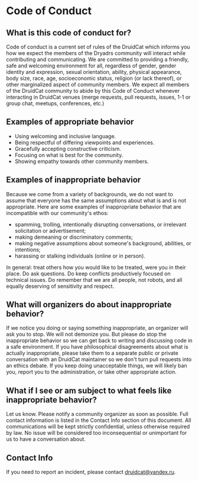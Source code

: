 ﻿# Code of Conduct

## What is this code of conduct for?

Code of conduct is a current set of rules of the DruidCat
which informs you how we expect
the members of the Dryadrs community
will interact while contributing and communicating.
We are committed to providing a friendly, safe and welcoming
environment for all, regardless of gender, gender identity and expression,
sexual orientation, ability, physical appearance, body size, race, age,
socioeconomic status, religion (or lack thereof),
or other marginalized aspect of community members.
We expect all members of the DruidCat community
to abide by this Code of Conduct whenever interacting
in DruidCat venues
(merge requests, pull requests, issues, 1-1 or group chat, meetups, conferences, etc.)

## Examples of appropriate behavior

* Using welcoming and inclusive language.
* Being respectful of differing viewpoints and experiences.
* Gracefully accepting constructive criticism.
* Focusing on what is best for the community.
* Showing empathy towards other community members.

## Examples of inappropriate behavior

Because we come from a variety of backgrounds,
we do not want to assume that everyone has the same assumptions
about what is and is not appropriate.
Here are some examples of inappropriate behavior
that are incompatible with our community's ethos:

* spamming, trolling, intentionally disrupting conversations,
  or irrelevant solicitation or advertisement;
* making demeaning or discriminatory comments;
* making negative assumptions about someone's background,
  abilities, or intentions;
* harassing or stalking individuals (online or in person).

In general: treat others how you would like to be treated,
were you in their place.
Do ask questions.
Do keep conflicts productively focused on technical issues.
Do remember that we are all people, not robots,
and all equally deserving of sensitivity and respect.

## What will organizers do about inappropriate behavior?

If we notice you doing or saying something inappropriate,
an organizer will ask you to stop.
We will not demonize you.
But please do stop the inappropriate behavior
so we can get back to writing and discussing code in a safe environment.
If you have philosophical disagreements about what is actually inappropriate,
please take them to a separate public or private conversation
with an DruidCat maintainer
so we don't turn pull requests into an ethics debate.
If you keep doing unacceptable things,
we will likely ban you, report you to the administration,
or take other appropriate action.

## What if I see or am subject to what feels like inappropriate behavior?

Let us know.
Please notify a community organizer as soon as possible.
Full contact information is listed in the Contact Info section of this document.
All communications will be kept strictly confidential,
unless otherwise required by law.
No issue will be considered too inconsequential or unimportant for us
to have a conversation about.

## Contact Info

If you need to report an incident,
please contact <druidcat@yandex.ru>.
